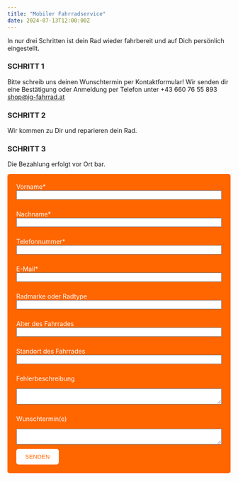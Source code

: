 ```yaml
---
title: "Mobiler Fahrradservice"
date: 2024-07-13T12:00:00Z
---
```


In nur drei Schritten ist dein Rad wieder fahrbereit und auf Dich persönlich eingestellt.

### SCHRITT 1
Bitte schreib uns deinen Wunschtermin per Kontaktformular! Wir senden dir eine Bestätigung oder Anmeldung per Telefon unter +43 660 76 55 893 shop@ig-fahrrad.at

### SCHRITT 2
Wir kommen zu Dir und reparieren dein Rad.

### SCHRITT 3
Die Bezahlung erfolgt vor Ort bar.

<form action="https://formspree.io/f/xovavzep" method="POST" style="background-color: #ff6600; padding: 20px; border-radius: 5px;">
  <label for="vorname" style="color: white;">Vorname*</label><br>
  <input type="text" id="vorname" name="vorname" required style="width: 100%; margin-bottom: 10px;"><br>

  <label for="nachname" style="color: white;">Nachname*</label><br>
  <input type="text" id="nachname" name="nachname" required style="width: 100%; margin-bottom: 10px;"><br>

  <label for="telefonnummer" style="color: white;">Telefonnummer*</label><br>
  <input type="text" id="telefonnummer" name="telefonnummer" required style="width: 100%; margin-bottom: 10px;"><br>

  <label for="email" style="color: white;">E-Mail*</label><br>
  <input type="email" id="email" name="_replyto" required style="width: 100%; margin-bottom: 10px;"><br>

  <label for="radmarke" style="color: white;">Radmarke oder Radtype</label><br>
  <input type="text" id="radmarke" name="radmarke" style="width: 100%; margin-bottom: 10px;"><br>

  <label for="alter" style="color: white;">Alter des Fahrrades</label><br>
  <input type="text" id="alter" name="alter" style="width: 100%; margin-bottom: 10px;"><br>

  <label for="standort" style="color: white;">Standort des Fahrrades</label><br>
  <input type="text" id="standort" name="standort" style="width: 100%; margin-bottom: 10px;"><br>

  <label for="fehlerbeschreibung" style="color: white;">Fehlerbeschreibung</label><br>
  <textarea id="fehlerbeschreibung" name="fehlerbeschreibung" style="width: 100%; margin-bottom: 10px;"></textarea><br>

  <label for="wunschtermine" style="color: white;">Wunschtermin(e)</label><br>
  <textarea id="wunschtermine" name="wunschtermine" style="width: 100%; margin-bottom: 10px;"></textarea><br>

  <input type="submit" value="SENDEN" style="background-color: white; color: #ff6600; border: none; padding: 10px 20px; cursor: pointer; border-radius: 5px;">
</form>

